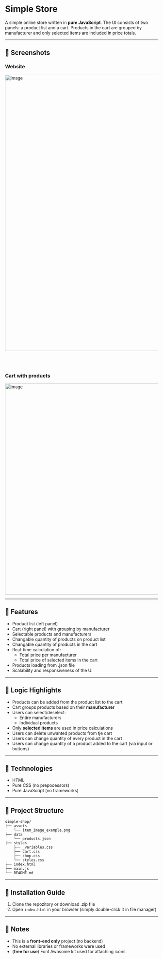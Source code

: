# Simple Store

A simple online store written in **pure JavaScript**. The UI consists of two panels: a product list and a cart. Products in the cart are grouped by manufacturer and only selected items are included in price totals.

---

## 📸 Screenshots

### Website
<img width="1916" height="906" alt="image" src="https://github.com/user-attachments/assets/4c51608d-c660-443a-91f3-7d35429213e5" />

<br><br>

### Cart with products
<img width="567" height="692" alt="image" src="https://github.com/user-attachments/assets/99847c47-a87c-4e76-a9d3-698bec93a5ad" />

---

## 🛒 Features

- Product list (left panel)
- Cart (right panel) with grouping by manufacturer
- Selectable products and manufacturers
- Changable quantity of products on product list
- Changable quantity of products in the cart
- Real-time calculation of:
  - Total price per manufacturer
  - Total price of selected items in the cart
- Products loading from .json file
- Scalability and responsiveness of the UI

---

## 🧠 Logic Highlights

- Products can be added from the product list to the cart
- Cart groups products based on their **manufacturer**
- Users can select/deselect:
  - Entire manufacturers
  - Individual products
- Only **selected items** are used in price calculations
- Users can delete unwanted products from tje cart
- Users can change quantity of every product in the cart
- Users can change quantity of a product added to the cart (via input or buttons)

---

## 🧰 Technologies

- HTML
- Pure CSS (no prepocessors)
- Pure JavaScript (no frameworks)

---

## 📂 Project Structure
```
simple-shop/
├── assets
    └── item_image_example.png
├── data
    └── products.json
├── styles
    ├── _variables.css
    ├── cart.css
    ├── shop.css
    └── styles.css
├── index.html
├── main.js
└── README.md
```


---

## 🚀 Installation Guide

1. Clone the repozitory or download .zip file
2. Open `index.html` in your browser (simply double-click it in file manager)

---

## 📌 Notes

- This is a **front-end only** project (no backend)
- No external libraries or frameworks were used
- (**free for use**) Font Awasome kit used for attaching icons
